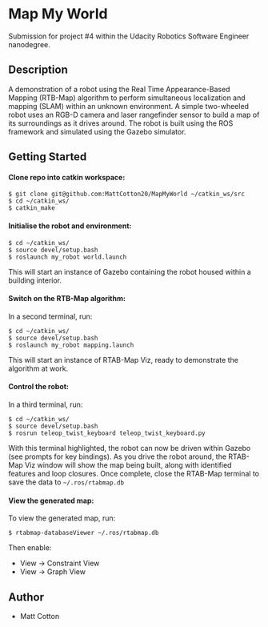 # Map My World

Submission for project #4 within the Udacity Robotics Software Engineer nanodegree.

## Description

A demonstration of a robot using the Real Time Appearance-Based Mapping (RTB-Map) algorithm to perform simultaneous localization and mapping (SLAM) within an unknown environment. A simple two-wheeled robot uses an RGB-D camera and laser rangefinder sensor to build a map of its surroundings as it drives around. The robot is built using the ROS framework and simulated using the Gazebo simulator.

## Getting Started
#### Clone repo into catkin workspace:
```
$ git clone git@github.com:MattCotton20/MapMyWorld ~/catkin_ws/src
$ cd ~/catkin_ws/
$ catkin_make
```
#### Initialise the robot and environment:
```
$ cd ~/catkin_ws/
$ source devel/setup.bash
$ roslaunch my_robot world.launch
```
This will start an instance of Gazebo containing the robot housed within a building interior.

#### Switch on the RTB-Map algorithm:
In a second terminal, run:
```
$ cd ~/catkin_ws/
$ source devel/setup.bash
$ roslaunch my_robot mapping.launch
```
This will start an instance of RTAB-Map Viz, ready to demonstrate the algorithm at work.

#### Control the robot:
In a third terminal, run:
```
$ cd ~/catkin_ws/
$ source devel/setup.bash
$ rosrun teleop_twist_keyboard teleop_twist_keyboard.py
```
With this terminal highlighted, the robot can now be driven within Gazebo (see prompts for key bindings). As you drive the robot around, the RTAB-Map Viz window will show the map being built, along with identified features and loop closures. Once complete, close the RTAB-Map terminal to save the data to `~/.ros/rtabmap.db`

#### View the generated map:
To view the generated map, run:
```
$ rtabmap-databaseViewer ~/.ros/rtabmap.db
```
Then enable:
* View -> Constraint View
* View -> Graph View

## Author

* Matt Cotton
